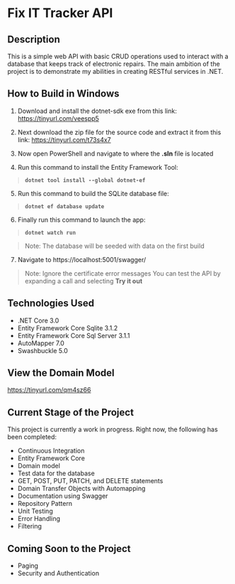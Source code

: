 # Fix IT Tracker API

## Description
This is a simple web API with basic CRUD operations used to interact with a database that keeps track of electronic repairs.  The main ambition of the project is to demonstrate my abilities in creating RESTful services in .NET.

## How to Build in Windows
1.	Download and install the dotnet-sdk exe from this link: https://tinyurl.com/veespp5 

2.	Next download the zip file for the source code and extract it from this link: https://tinyurl.com/t73s4x7 

3.	Now open PowerShell and navigate to where the **.sln** file is located

4.	Run this command to install the Entity Framework Tool: 
> **`dotnet tool install --global dotnet-ef`**

5.	Run this command to build the SQLite database file: 
> **`dotnet ef database update`**

6.	Finally run this command to launch the app: 
> **`dotnet watch run`**

> Note: The database will be seeded with data on the first build

7.	Navigate to https://localhost:5001/swagger/
> Note: Ignore the certificate error messages
> You can test the API by expanding a call and selecting **Try it out**

## Technologies Used
- .NET Core 3.0
- Entity Framework Core Sqlite 3.1.2
- Entity Framework Core Sql Server 3.1.1
- AutoMapper 7.0
- Swashbuckle 5.0

## View the Domain Model
https://tinyurl.com/qm4sz66

## Current Stage of the Project
This project is currently a work in progress.  Right now, the following has been completed:

- Continuous Integration
- Entity Framework Core
- Domain model
- Test data for the database
- GET, POST, PUT, PATCH, and DELETE statements
- Domain Transfer Objects with Automapping
- Documentation using Swagger
- Repository Pattern
- Unit Testing
- Error Handling
- Filtering

## Coming Soon to the Project
- Paging
- Security and Authentication
